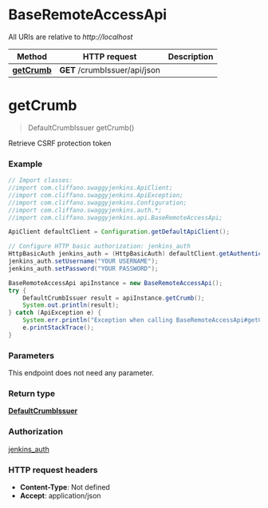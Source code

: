 # BaseRemoteAccessApi

All URIs are relative to *http://localhost*

Method | HTTP request | Description
------------- | ------------- | -------------
[**getCrumb**](BaseRemoteAccessApi.md#getCrumb) | **GET** /crumbIssuer/api/json | 


<a name="getCrumb"></a>
# **getCrumb**
> DefaultCrumbIssuer getCrumb()



Retrieve CSRF protection token

### Example
```java
// Import classes:
//import com.cliffano.swaggyjenkins.ApiClient;
//import com.cliffano.swaggyjenkins.ApiException;
//import com.cliffano.swaggyjenkins.Configuration;
//import com.cliffano.swaggyjenkins.auth.*;
//import com.cliffano.swaggyjenkins.api.BaseRemoteAccessApi;

ApiClient defaultClient = Configuration.getDefaultApiClient();

// Configure HTTP basic authorization: jenkins_auth
HttpBasicAuth jenkins_auth = (HttpBasicAuth) defaultClient.getAuthentication("jenkins_auth");
jenkins_auth.setUsername("YOUR USERNAME");
jenkins_auth.setPassword("YOUR PASSWORD");

BaseRemoteAccessApi apiInstance = new BaseRemoteAccessApi();
try {
    DefaultCrumbIssuer result = apiInstance.getCrumb();
    System.out.println(result);
} catch (ApiException e) {
    System.err.println("Exception when calling BaseRemoteAccessApi#getCrumb");
    e.printStackTrace();
}
```

### Parameters
This endpoint does not need any parameter.

### Return type

[**DefaultCrumbIssuer**](DefaultCrumbIssuer.md)

### Authorization

[jenkins_auth](../README.md#jenkins_auth)

### HTTP request headers

 - **Content-Type**: Not defined
 - **Accept**: application/json

